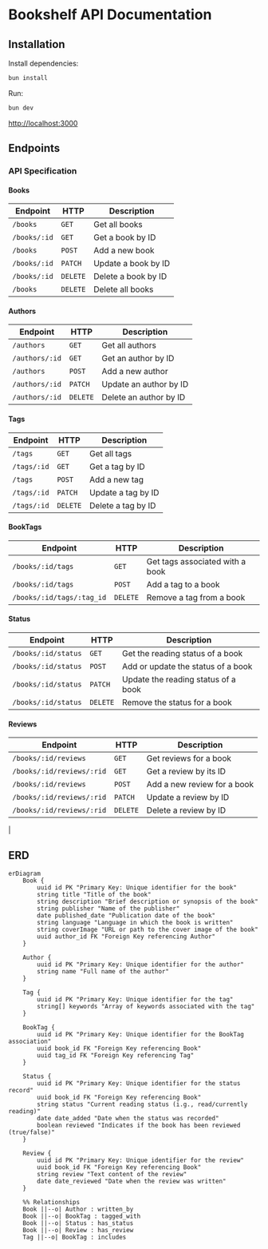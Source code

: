 # Bookshelf API Documentation

## Installation

Install dependencies:

```sh
bun install
```

Run:

```sh
bun dev
```

<http://localhost:3000>

## Endpoints

### API Specification

#### Books

| Endpoint     | HTTP     | Description         |
| ------------ | -------- | ------------------- |
| `/books`     | `GET`    | Get all books       |
| `/books/:id` | `GET`    | Get a book by ID    |
| `/books`     | `POST`   | Add a new book      |
| `/books/:id` | `PATCH`  | Update a book by ID |
| `/books/:id` | `DELETE` | Delete a book by ID |
| `/books`     | `DELETE` | Delete all books    |

#### Authors

| Endpoint       | HTTP     | Description            |
| -------------- | -------- | ---------------------- |
| `/authors`     | `GET`    | Get all authors        |
| `/authors/:id` | `GET`    | Get an author by ID    |
| `/authors`     | `POST`   | Add a new author       |
| `/authors/:id` | `PATCH`  | Update an author by ID |
| `/authors/:id` | `DELETE` | Delete an author by ID |

#### Tags

| Endpoint    | HTTP     | Description        |
| ----------- | -------- | ------------------ |
| `/tags`     | `GET`    | Get all tags       |
| `/tags/:id` | `GET`    | Get a tag by ID    |
| `/tags`     | `POST`   | Add a new tag      |
| `/tags/:id` | `PATCH`  | Update a tag by ID |
| `/tags/:id` | `DELETE` | Delete a tag by ID |

#### BookTags

| Endpoint                  | HTTP     | Description                     |
| ------------------------- | -------- | ------------------------------- |
| `/books/:id/tags`         | `GET`    | Get tags associated with a book |
| `/books/:id/tags`         | `POST`   | Add a tag to a book             |
| `/books/:id/tags/:tag_id` | `DELETE` | Remove a tag from a book        |

#### Status

| Endpoint            | HTTP     | Description                         |
| ------------------- | -------- | ----------------------------------- |
| `/books/:id/status` | `GET`    | Get the reading status of a book    |
| `/books/:id/status` | `POST`   | Add or update the status of a book  |
| `/books/:id/status` | `PATCH`  | Update the reading status of a book |
| `/books/:id/status` | `DELETE` | Remove the status for a book        |

#### Reviews

| Endpoint                  | HTTP     | Description                 |
| ------------------------- | -------- | --------------------------- |
| `/books/:id/reviews`      | `GET`    | Get reviews for a book      |
| `/books/:id/reviews/:rid` | `GET`    | Get a review by its ID      |
| `/books/:id/reviews`      | `POST`   | Add a new review for a book |
| `/books/:id/reviews/:rid` | `PATCH`  | Update a review by ID       |
| `/books/:id/reviews/:rid` | `DELETE` | Delete a review by ID       |

|

## ERD

```mermaid
erDiagram
    Book {
        uuid id PK "Primary Key: Unique identifier for the book"
        string title "Title of the book"
        string description "Brief description or synopsis of the book"
        string publisher "Name of the publisher"
        date published_date "Publication date of the book"
        string language "Language in which the book is written"
        string coverImage "URL or path to the cover image of the book"
        uuid author_id FK "Foreign Key referencing Author"
    }

    Author {
        uuid id PK "Primary Key: Unique identifier for the author"
        string name "Full name of the author"
    }

    Tag {
        uuid id PK "Primary Key: Unique identifier for the tag"
        string[] keywords "Array of keywords associated with the tag"
    }

    BookTag {
        uuid id PK "Primary Key: Unique identifier for the BookTag association"
        uuid book_id FK "Foreign Key referencing Book"
        uuid tag_id FK "Foreign Key referencing Tag"
    }

    Status {
        uuid id PK "Primary Key: Unique identifier for the status record"
        uuid book_id FK "Foreign Key referencing Book"
        string status "Current reading status (i.g., read/currently reading)"
        date date_added "Date when the status was recorded"
        boolean reviewed "Indicates if the book has been reviewed (true/false)"
    }

    Review {
        uuid id PK "Primary Key: Unique identifier for the review"
        uuid book_id FK "Foreign Key referencing Book"
        string review "Text content of the review"
        date date_reviewed "Date when the review was written"
    }

    %% Relationships
    Book ||--o| Author : written_by
    Book ||--o| BookTag : tagged_with
    Book ||--o| Status : has_status
    Book ||--o| Review : has_review
    Tag ||--o| BookTag : includes
```